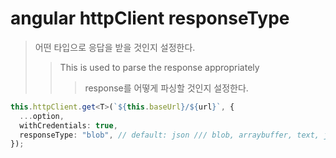 # angular httpClient responseType

> 어떤 타입으로 응답을 받을 것인지 설정한다.
>
> > This is used to parse the response appropriately
> >
> > > response를 어떻게 파싱할 것인지 설정한다.

```ts
this.httpClient.get<T>(`${this.baseUrl}/${url}`, {
  ...option,
  withCredentials: true,
  responseType: "blob", // default: json /// blob, arraybuffer, text, json
});
```
